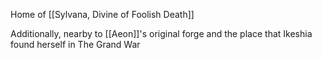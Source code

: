 Home of [[Sylvana, Divine of Foolish Death]]

Additionally, nearby to [[Aeon]]'s original forge and the place that Ikeshia found herself in The Grand War